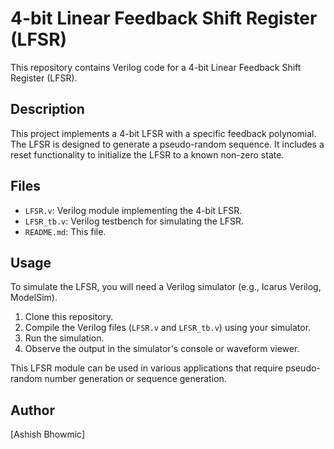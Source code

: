 # 4-bit Linear Feedback Shift Register (LFSR)

This repository contains Verilog code for a 4-bit Linear Feedback Shift Register (LFSR).

## Description

This project implements a 4-bit LFSR with a specific feedback polynomial. The LFSR is designed to generate a pseudo-random sequence. It includes a reset functionality to initialize the LFSR to a known non-zero state.

## Files

* `LFSR.v`: Verilog module implementing the 4-bit LFSR.
* `LFSR_tb.v`: Verilog testbench for simulating the LFSR.
* `README.md`: This file.

## Usage

To simulate the LFSR, you will need a Verilog simulator (e.g., Icarus Verilog, ModelSim).

1.  Clone this repository.
2.  Compile the Verilog files (`LFSR.v` and `LFSR_tb.v`) using your simulator.
3.  Run the simulation.
4.  Observe the output in the simulator's console or waveform viewer.

This LFSR module can be used in various applications that require pseudo-random number generation or sequence generation.

## Author

\[Ashish Bhowmic]
